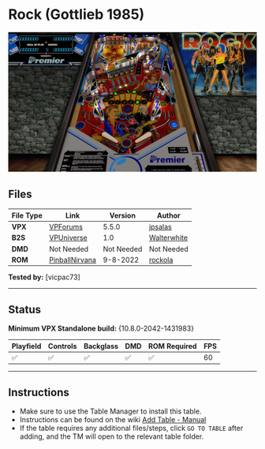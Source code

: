 # Rock (Gottlieb 1985)

![Table Preview](../../images/vpx-rock-preview.jpg)

## Files
| File Type | Link | Version | Author | 
|-----------|--------|----------|--------------|
| **VPX** | [VPForums](https://www.vpforums.org/index.php?app=downloads&showfile=13149) | 5.5.0 | [jpsalas](https://www.vpforums.org/index.php?showuser=277) |
| **B2S** | [VPUniverse](https://vpuniverse.com/files/file/10987-rock-gottlieb-1985-b2s-with-full-dmd/) | 1.0 | [Walterwhite](https://vpuniverse.com/profile/17464-walterwhite/) |
| **DMD** | Not Needed | Not Needed | Not Needed |
| **ROM** | [PinballNirvana](https://pinballnirvana.com/forums/resources/rock.2246/) | 9-8-2022 | [rockola](https://pinballnirvana.com/forums/members/rock-ola.1/) |

**Tested by:** [vicpac73]

---

## Status 
**Minimum VPX Standalone build:** {10.8.0-2042-1431983}

| Playfield | Controls | Backglass | DMD | ROM Required | FPS | 
|-----------|----------|-----------|-----|--------------|-----|
| :white_check_mark: | :white_check_mark: | :white_check_mark: |  :white_check_mark: |  :white_check_mark: | 60 |

---

## Instructions

- Make sure to use the Table Manager to install this table.
- Instructions can be found on the wiki [Add Table - Manual](https://github.com/LegendsUnchained/vpx-standalone-alp4k/wiki/%5B04%5D-%F0%9F%A7%A1-TM-%E2%80%90-Other-Features#add-table---manual)
- If the table requires any additional files/steps, click `GO TO TABLE` after adding, and the TM will open to the relevant table folder.

